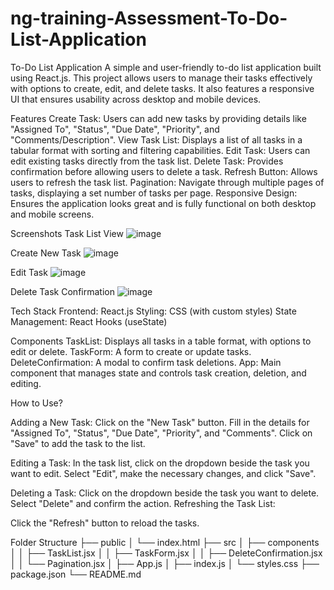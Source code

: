 # ng-training-Assessment-To-Do-List-Application

To-Do List Application
A simple and user-friendly to-do list application built using React.js. This project allows users to manage their tasks effectively with options to create, edit, and delete tasks. It also features a responsive UI that ensures usability across desktop and mobile devices.

Features
Create Task: Users can add new tasks by providing details like "Assigned To", "Status", "Due Date", "Priority", and "Comments/Description".
View Task List: Displays a list of all tasks in a tabular format with sorting and filtering capabilities.
Edit Task: Users can edit existing tasks directly from the task list.
Delete Task: Provides confirmation before allowing users to delete a task.
Refresh Button: Allows users to refresh the task list.
Pagination: Navigate through multiple pages of tasks, displaying a set number of tasks per page.
Responsive Design: Ensures the application looks great and is fully functional on both desktop and mobile screens.

Screenshots
Task List View
![image](https://github.com/user-attachments/assets/5c2832d4-bad7-4e11-98f0-ea37118e83bf)

Create New Task
![image](https://github.com/user-attachments/assets/827f0d2d-6814-48c4-b105-e080689332c5)

Edit Task
![image](https://github.com/user-attachments/assets/e958747f-b802-4f0a-9bf2-47df194dc7fd)

Delete Task Confirmation
![image](https://github.com/user-attachments/assets/55afa29f-145c-4eb6-8b83-5a70a55aa25f)

Tech Stack
Frontend: React.js
Styling: CSS (with custom styles)
State Management: React Hooks (useState)

Components
TaskList: Displays all tasks in a table format, with options to edit or delete.
TaskForm: A form to create or update tasks.
DeleteConfirmation: A modal to confirm task deletions.
App: Main component that manages state and controls task creation, deletion, and editing.

How to Use?

Adding a New Task:
Click on the "New Task" button.
Fill in the details for "Assigned To", "Status", "Due Date", "Priority", and "Comments".
Click on "Save" to add the task to the list.

Editing a Task:
In the task list, click on the dropdown beside the task you want to edit.
Select "Edit", make the necessary changes, and click "Save".

Deleting a Task:
Click on the dropdown beside the task you want to delete.
Select "Delete" and confirm the action.
Refreshing the Task List:

Click the "Refresh" button to reload the tasks.

Folder Structure
├── public
│   └── index.html
├── src
│   ├── components
│   │   ├── TaskList.jsx
│   │   ├── TaskForm.jsx
│   │   ├── DeleteConfirmation.jsx
│   │   └── Pagination.jsx
│   ├── App.js
│   ├── index.js
│   └── styles.css
├── package.json
└── README.md


